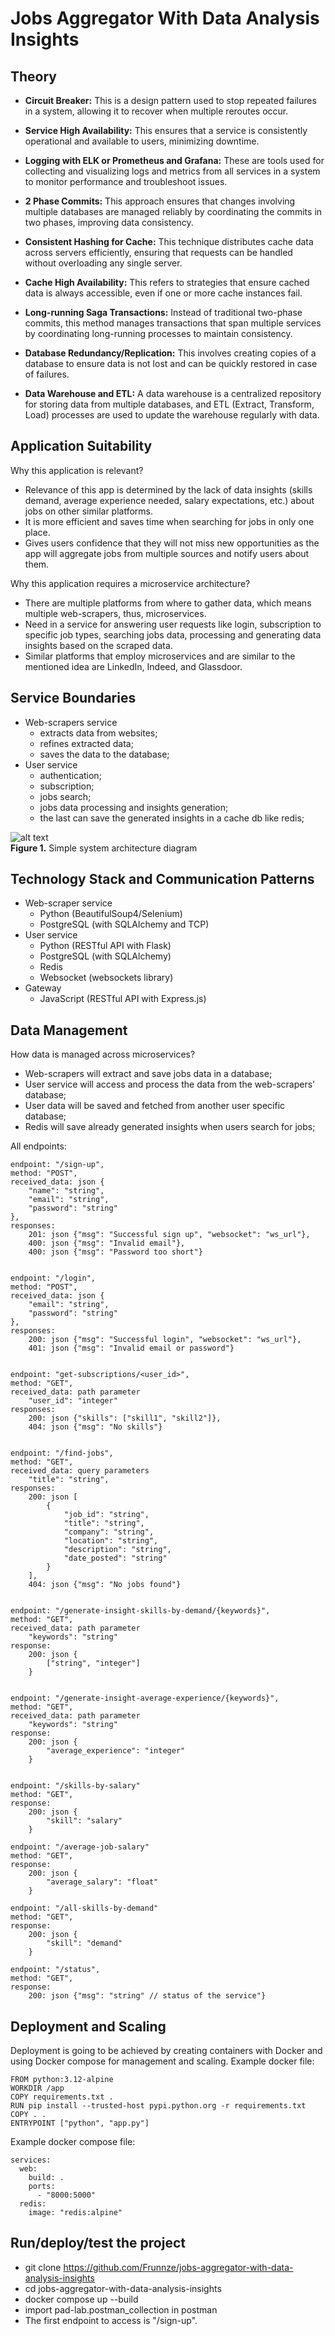 # Jobs Aggregator With Data Analysis Insights

## Theory
- **Circuit Breaker:** This is a design pattern used to stop repeated failures in a system, allowing it to recover when multiple reroutes occur.

- **Service High Availability:** This ensures that a service is consistently operational and available to users, minimizing downtime.

- **Logging with ELK or Prometheus and Grafana:** These are tools used for collecting and visualizing logs and metrics from all services in a system to monitor performance and troubleshoot issues.

- **2 Phase Commits:** This approach ensures that changes involving multiple databases are managed reliably by coordinating the commits in two phases, improving data consistency.

- **Consistent Hashing for Cache:** This technique distributes cache data across servers efficiently, ensuring that requests can be handled without overloading any single server.

- **Cache High Availability:** This refers to strategies that ensure cached data is always accessible, even if one or more cache instances fail.

- **Long-running Saga Transactions:** Instead of traditional two-phase commits, this method manages transactions that span multiple services by coordinating long-running processes to maintain consistency.

- **Database Redundancy/Replication:** This involves creating copies of a database to ensure data is not lost and can be quickly restored in case of failures.

- **Data Warehouse and ETL:** A data warehouse is a centralized repository for storing data from multiple databases, and ETL (Extract, Transform, Load) processes are used to update the warehouse regularly with data.


## Application Suitability
Why this application is relevant?
<br>
- Relevance of this app is determined by the lack of data insights (skills demand, average experience needed, salary expectations, etc.) about jobs on other similar platforms.
- It is more efficient and saves time when searching for jobs in only one place.
- Gives users confidence that they will not miss new opportunities as the app will aggregate jobs from multiple sources and notify users about them.

Why this application requires a microservice architecture?
- There are multiple platforms from where to gather data, which means multiple web-scrapers, thus, microservices.
- Need in a service for answering user requests like login, subscription to specific job types, searching jobs data, processing and generating data insights based on the scraped data.
- Similar platforms that employ microservices and are similar to the mentioned idea are LinkedIn, Indeed, and Glassdoor.

## Service Boundaries
- Web-scrapers service
    - extracts data from websites;
    - refines extracted data;
    - saves the data to the database;
- User service
    - authentication;
    - subscription;
    - jobs search;
    - jobs data processing and insights generation;
    - the last can save the generated insights in a cache db like redis;

![alt text](imgs/improved_architecture.jpg)
<br>
<b>Figure 1.</b> Simple system architecture diagram

## Technology Stack and Communication Patterns
- Web-scraper service
    - Python (BeautifulSoup4/Selenium)
    - PostgreSQL (with SQLAlchemy and TCP)
- User service
    - Python (RESTful API with Flask)
    - PostgreSQL (with SQLAlchemy)
    - Redis
    - Websocket (websockets library)
- Gateway
    - JavaScript (RESTful API with Express.js)

## Data Management
How data is managed across microservices?
- Web-scrapers will extract and save jobs data in a database;
- User service will access and process the data from the web-scrapers' database;
- User data will be saved and fetched from another user specific database;
- Redis will save already generated insights when users search for jobs;

All endpoints:
```
endpoint: "/sign-up",
method: "POST",
received_data: json {
    "name": "string",
    "email": "string",
    "password": "string"
},
responses:
    201: json {"msg": "Successful sign up", "websocket": "ws_url"},
    400: json {"msg": "Invalid email"},
    400: json {"msg": "Password too short"}


endpoint: "/login",
method: "POST",
received_data: json {
    "email": "string",
    "password": "string"
},
responses:
    200: json {"msg": "Successful login", "websocket": "ws_url"},
    401: json {"msg": "Invalid email or password"}


endpoint: "get-subscriptions/<user_id>",
method: "GET",
received_data: path parameter
    "user_id": "integer"
responses:
    200: json {"skills": ["skill1", "skill2"]},
    404: json {"msg": "No skills"}


endpoint: "/find-jobs",
method: "GET",
received_data: query parameters
    "title": "string",
responses:
    200: json [
        {
            "job_id": "string",
            "title": "string",
            "company": "string",
            "location": "string",
            "description": "string",
            "date_posted": "string"
        }
    ],
    404: json {"msg": "No jobs found"}


endpoint: "/generate-insight-skills-by-demand/{keywords}",
method: "GET",
received_data: path parameter
    "keywords": "string"
response:
    200: json {
        ["string", "integer"]
    }


endpoint: "/generate-insight-average-experience/{keywords}",
method: "GET",
received_data: path parameter 
    "keywords": "string"
response:
    200: json {
        "average_experience": "integer"
    }


endpoint: "/skills-by-salary"
method: "GET",
response:
    200: json {
        "skill": "salary"
    }

endpoint: "/average-job-salary"
method: "GET",
response:
    200: json {
        "average_salary": "float"
    }

endpoint: "/all-skills-by-demand"
method: "GET",
response:
    200: json {
        "skill": "demand"
    }

endpoint: "/status",
method: "GET",
response:
    200: json {"msg": "string" // status of the service"}
```

## Deployment and Scaling
Deployment is going to be achieved by creating containers with Docker and using Docker compose for management and scaling.
Example docker file:
```
FROM python:3.12-alpine
WORKDIR /app
COPY requirements.txt .
RUN pip install --trusted-host pypi.python.org -r requirements.txt
COPY . .
ENTRYPOINT ["python", "app.py"]
```

Example docker compose file:
```
services:
  web:
    build: .
    ports:
      - "8000:5000"
  redis:
    image: "redis:alpine"
```

## Run/deploy/test the project
- git clone https://github.com/Frunnze/jobs-aggregator-with-data-analysis-insights
- cd jobs-aggregator-with-data-analysis-insights
- docker compose up --build
- import pad-lab.postman_collection in postman
- The first endpoint to access is "/sign-up".